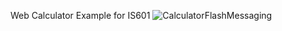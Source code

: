 Web Calculator Example for IS601
![CalculatorFlashMessaging](https://user-images.githubusercontent.com/90281032/145144713-b2d6960b-e1f4-494e-b369-8189d4c0653a.JPG)
